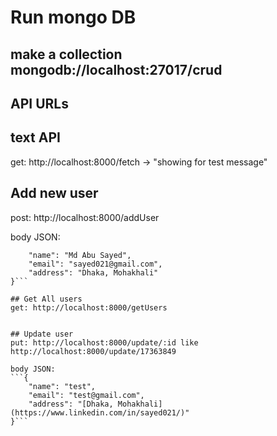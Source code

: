 # Run mongo DB
## make a collection mongodb://localhost:27017/crud


## API URLs

## text API
get: http://localhost:8000/fetch -> "showing for test message"

## Add new user
post: http://localhost:8000/addUser

body JSON:
```{
    "name": "Md Abu Sayed",
    "email": "sayed021@gmail.com",
    "address": "Dhaka, Mohakhali"
}```

## Get All users
get: http://localhost:8000/getUsers


## Update user
put: http://localhost:8000/update/:id like http://localhost:8000/update/17363849

body JSON:
```{
    "name": "test",
    "email": "test@gmail.com",
    "address": "[Dhaka, Mohakhali](https://www.linkedin.com/in/sayed021/)"
}```

